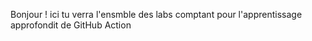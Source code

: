 Bonjour !
ici tu verra l'ensmble des labs comptant pour l'apprentissage approfondit de GitHub Action 
